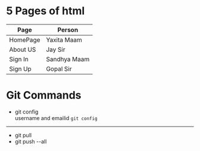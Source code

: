 # 5 Pages of html
|Page|Person|
|---|---|
| HomePage | Yaxita Maam |
| About US | Jay Sir |  
| Sign In | Sandhya Maam |  
| Sign Up | Gopal Sir |


# Git Commands
- git config  
username and emailid
``` git config  ```

---
- git pull
- git push --all